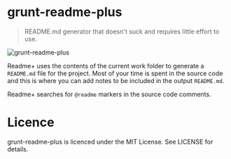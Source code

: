 # grunt-readme-plus

> README.md generator that doesn't suck and requires little effort to use.

![grunt-readme-plus](https://github.com/thinkingmedia/grunt-readme-plus/raw/master/grunt-readme-plus.png)

Readme+ uses the contents of the current work folder to generate a `README.md` file for the project. Most of your
time is spent in the source code and this is where you can add notes to be included in the output `README.md`.

Readme+ searches for `@readme` markers in the source code comments.

# Licence

grunt-readme-plus is licenced under the MIT License.
See LICENSE for details.